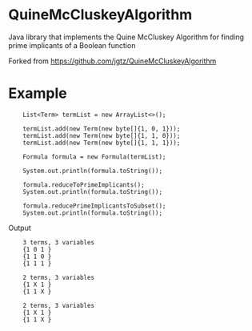 # QuineMcCluskeyAlgorithm
Java library that implements the Quine McCluskey Algorithm for finding prime implicants of a Boolean function

Forked from https://github.com/jgtz/QuineMcCluskeyAlgorithm

# Example

        List<Term> termList = new ArrayList<>();

        termList.add(new Term(new byte[]{1, 0, 1}));
        termList.add(new Term(new byte[]{1, 1, 0}));
        termList.add(new Term(new byte[]{1, 1, 1}));

        Formula formula = new Formula(termList);

        System.out.println(formula.toString());

        formula.reduceToPrimeImplicants();
        System.out.println(formula.toString());

        formula.reducePrimeImplicantsToSubset();
        System.out.println(formula.toString());
        
Output

        3 terms, 3 variables
        {1 0 1 }
        {1 1 0 }
        {1 1 1 }

        2 terms, 3 variables
        {1 X 1 }
        {1 1 X }

        2 terms, 3 variables
        {1 X 1 }
        {1 1 X }
